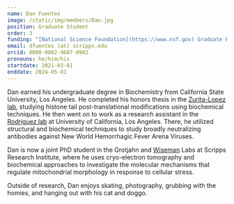 ```yaml
---
name: Dan Fuentes
image: /static/img/members/Dan.jpg
position: Graduate Student
order: 3
funding: "[National Science Foundation](https://www.nsf.gov) Graduate Research Fellow"
email: dfuentes (at) scripps.edu
orcid: 0000-0002-9687-0902
pronouns: he/him/his
startdate: 2021-03-01
enddate: 2024-05-01
---
```


Dan earned his undergraduate degree in Biochemistry from California State University, Los Angeles. He completed his honors thesis in the [Zurita-Lopez lab](https://www.calstatela.edu/faculty/zuritalopezlab), studying histone tail post-translational modifications using biochemical techniques. He then went on to work as a research assistant in the [Rodriguez lab](http://rodriguez.chem.ucla.edu/) at University of California, Los Angeles. There, he utilized structural and biochemical techniques to study broadly neutralizing antibodies against New World Hemorrhagic Fever Arena Viruses.


Dan is now a joint PhD student in the Grotjahn and [Wiseman](https://wiseman.scripps.edu/) Labs at Scripps Research Institute, where he uses cryo-electron tomography and biochemical approaches to investigate the molecular mechanisms that regulate mitochondrial morphology in response to cellular stress.


Outside of research, Dan enjoys skating, photography, grubbing with the homies, and hanging out with his cat and doggo.
